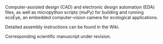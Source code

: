 Computer-assisted design (CAD) and electronic design automation (EDA) files, as well as micropython scripts (muPy) for building and running ecoEye, an embedded computer-vision camera for ecological applications.

Detailed assembly instructions can be found in the Wiki.

Corresponding scientific manuscript under revision.
